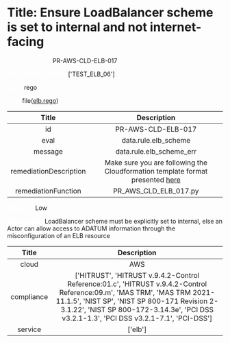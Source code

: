 



# Title: Ensure LoadBalancer scheme is set to internal and not internet-facing


***<font color="white">Master Test Id:</font>*** PR-AWS-CLD-ELB-017

***<font color="white">Master Snapshot Id:</font>*** ['TEST_ELB_06']

***<font color="white">type:</font>*** rego

***<font color="white">rule:</font>*** file([elb.rego])  
  
  
  
  

|Title|Description|
| :---: | :---: |
|id|PR-AWS-CLD-ELB-017|
|eval|data.rule.elb_scheme|
|message|data.rule.elb_scheme_err|
|remediationDescription|Make sure you are following the Cloudformation template format presented <a href='https://docs.aws.amazon.com/AWSCloudFormation/latest/UserGuide/aws-resource-elasticloadbalancingv2-loadbalancer.html' target='_blank'>here</a>|
|remediationFunction|PR_AWS_CLD_ELB_017.py|


***<font color="white">Severity:</font>*** Low

***<font color="white">Description:</font>*** LoadBalancer scheme must be explicitly set to internal, else an Actor can allow access to ADATUM information through the misconfiguration of an ELB resource  
  
  

|Title|Description|
| :---: | :---: |
|cloud|AWS|
|compliance|['HITRUST', 'HITRUST v.9.4.2-Control Reference:01.c', 'HITRUST v.9.4.2-Control Reference:09.m', 'MAS TRM', 'MAS TRM 2021-11.1.5', 'NIST SP', 'NIST SP 800-171 Revision 2-3.1.22', 'NIST SP 800-172-3.14.3e', 'PCI DSS v3.2.1-1.3', 'PCI DSS v3.2.1-7.1', 'PCI-DSS']|
|service|['elb']|



[elb.rego]: https://github.com/prancer-io/prancer-compliance-test/tree/master/aws/cloud/elb.rego
